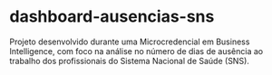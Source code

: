 # dashboard-ausencias-sns
Projeto desenvolvido durante uma Microcredencial em Business Intelligence, com foco na análise no número de dias de ausência ao trabalho dos profissionais do Sistema Nacional de Saúde (SNS).
